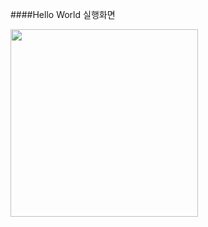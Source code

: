﻿####Hello World 실행화면

<img src = "https://user-images.githubusercontent.com/44598936/55686056-d6c9e480-5997-11e9-8759-893a621405ad.PNG" height = "300" width = "300">